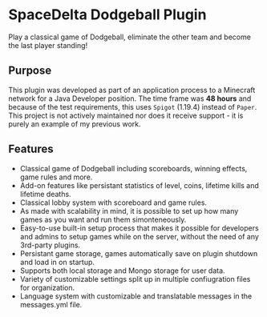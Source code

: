 # SpaceDelta Dodgeball Plugin
Play a classical game of Dodgeball, eliminate the other team and become the last player standing!

## Purpose
This plugin was developed as part of an application process to a Minecraft network for a Java Developer position. The time frame was **48 hours** and because of the test requirements, this uses `Spigot` (1.19.4) instead  of `Paper`. This project is not actively maintained nor does it receive support - it is purely an example of my previous work.

## Features
- Classical game of Dodgeball including scoreboards, winning effects, game rules and more.
- Add-on features like persistant statistics of level, coins, lifetime kills and lifetime deaths.
- Classical lobby system with scoreboard and game rules.
- As made with scalability in mind, it is possible to set up how many games as you want and run them simonteneously.
- Easy-to-use built-in setup process that makes it possible for developers and admins to setup games while on the server, without the need of any 3rd-party plugins.
- Persistant game storage, games automatically save on plugin shutdown and load in on startup.
- Supports both local storage and Mongo storage for user data.
- Variety of customizable settings split up in multiple confiugration files for organization.
- Language system with customizable and translatable messages in the messages.yml file.
